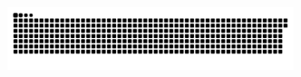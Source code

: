 <picture>
  <source media="(prefers-color-scheme: dark)" srcset="https://raw.githubusercontent.com/MarineHakobyan/MarineHakobyan/a8d30abf59b26a3a61d59dc2d24831066871b2d6/github-contribution-grid-snake-dark.svg" />
  <source media="(prefers-color-scheme: light)" srcset="https://raw.githubusercontent.com/MarineHakobyan/MarineHakobyan/a8d30abf59b26a3a61d59dc2d24831066871b2d6/github-contribution-grid-snake.svg" />
  <img alt="github-snake" src="https://raw.githubusercontent.com/MarineHakobyan/MarineHakobyan/a8d30abf59b26a3a61d59dc2d24831066871b2d6/github-contribution-grid-snake-dark.svg" />
</picture>
